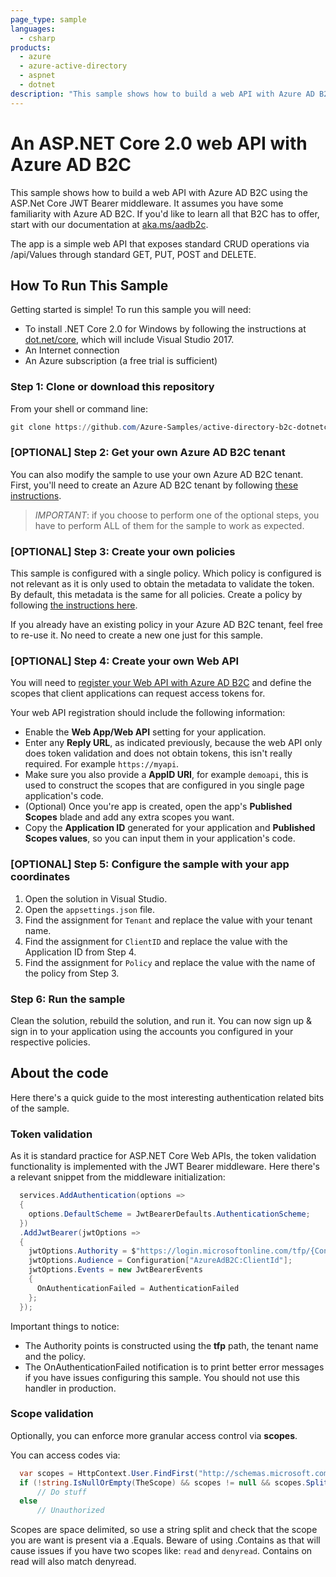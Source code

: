 ```yaml
---
page_type: sample
languages:
  - csharp
products:
  - azure
  - azure-active-directory
  - aspnet
  - dotnet
description: "This sample shows how to build a web API with Azure AD B2C using the ASP.Net Core JWT Bearer middleware."
---
```


# An ASP.NET Core 2.0 web API with Azure AD B2C

This sample shows how to build a web API with Azure AD B2C using the ASP.Net Core JWT Bearer middleware.  It assumes you have some familiarity with Azure AD B2C.  If you'd like to learn all that B2C has to offer, start with our documentation at [aka.ms/aadb2c](http://aka.ms/aadb2c). 

The app is a simple web API that exposes standard CRUD operations via /api/Values through standard GET, PUT, POST and  DELETE.

## How To Run This Sample

Getting started is simple! To run this sample you will need:

- To install .NET Core 2.0 for Windows by following the instructions at [dot.net/core](http://dot.net/core), which will include Visual Studio 2017.
- An Internet connection
- An Azure subscription (a free trial is sufficient)

### Step 1:  Clone or download this repository

From your shell or command line:

```powershell
git clone https://github.com/Azure-Samples/active-directory-b2c-dotnetcore-webapi.git
```

### [OPTIONAL] Step 2: Get your own Azure AD B2C tenant

You can also modify the sample to use your own Azure AD B2C tenant.  First, you'll need to create an Azure AD B2C tenant by following [these instructions](https://azure.microsoft.com/documentation/articles/active-directory-b2c-get-started).

> *IMPORTANT*: if you choose to perform one of the optional steps, you have to perform ALL of them for the sample to work as expected.

### [OPTIONAL] Step 3: Create your own policies

This sample is configured with a single policy. Which policy is configured is not relevant as it is only used to obtain the metadata to validate the token. By default, this metadata is the same for all policies. Create a policy by following [the instructions here](https://azure.microsoft.com/documentation/articles/active-directory-b2c-reference-policies).

If you already have an existing policy in your Azure AD B2C tenant, feel free to re-use it. No need to create a new one just for this sample.

### [OPTIONAL] Step 4: Create your own Web API

You will need to [register your Web API with Azure AD B2C](https://docs.microsoft.com/azure/active-directory-b2c/active-directory-b2c-app-registration#register-a-web-api) and define the scopes that client applications can request access tokens for. 

Your web API registration should include the following information:

- Enable the **Web App/Web API** setting for your application.
- Enter any **Reply URL**, as indicated previously, because the web API only does token validation and does not obtain tokens, this isn't really required. For example `https://myapi`.
- Make sure you also provide a **AppID URI**, for example `demoapi`, this is used to construct the scopes that are configured in you single page application's code.
- (Optional) Once you're app is created, open the app's **Published Scopes** blade and add any extra scopes you want.
- Copy the **Application ID** generated for your application and **Published Scopes values**, so you can input them in your application's code.

### [OPTIONAL] Step 5: Configure the sample with your app coordinates

1. Open the solution in Visual Studio.
1. Open the `appsettings.json` file.
1. Find the assignment for `Tenant` and replace the value with your tenant name.
1. Find the assignment for `ClientID` and replace the value with the Application ID from Step 4.
1. Find the assignment for `Policy` and replace the value with the name of the policy from Step 3.

### Step 6: Run the sample

Clean the solution, rebuild the solution, and run it. You can now sign up & sign in to your application using the accounts you configured in your respective policies.

## About the code

Here there's a quick guide to the most interesting authentication related bits of the sample.

### Token validation
As it is standard practice for ASP.NET Core Web APIs, the token validation functionality is implemented with the JWT Bearer middleware. Here there's a relevant snippet from the middleware initialization:  

```csharp
  services.AddAuthentication(options =>
  { 
    options.DefaultScheme = JwtBearerDefaults.AuthenticationScheme; 
  })
  .AddJwtBearer(jwtOptions =>
  {
    jwtOptions.Authority = $"https://login.microsoftonline.com/tfp/{Configuration["AzureAdB2C:Tenant"]}/{Configuration["AzureAdB2C:Policy"]}/v2.0/";
    jwtOptions.Audience = Configuration["AzureAdB2C:ClientId"];
    jwtOptions.Events = new JwtBearerEvents
    {
      OnAuthenticationFailed = AuthenticationFailed
    };
  });
```
Important things to notice:
- The Authority points is constructed using the **tfp** path, the tenant name and the policy.
- The OnAuthenticationFailed notification is to print better error messages if you have issues configuring this sample. You should not use this handler in production.

### Scope validation
Optionally, you can enforce more granular access control via **scopes**.

You can access codes via:

```csharp
  var scopes = HttpContext.User.FindFirst("http://schemas.microsoft.com/identity/claims/scope")?.Value;
  if (!string.IsNullOrEmpty(TheScope) && scopes != null && scopes.Split(' ').Any(s => s.Equals(TheScope)))
      // Do stuff
  else 
      // Unauthorized
```

Scopes are space delimited, so use a string split and check that the scope you are want is present via a .Equals. Beware of using .Contains as that will cause issues if you have two scopes like: `read` and `denyread`. Contains on read will also match denyread.
